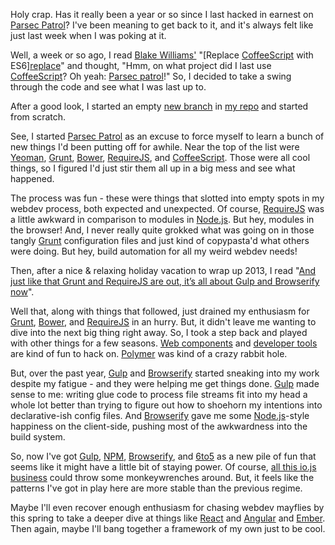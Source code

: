 Holy crap. Has it really been a year or so since I last hacked in earnest on
[Parsec Patrol][]? I've been meaning to get back to it, and it's always felt like
just last week when I was poking at it.

Well, a week or so ago, I read [Blake Williams'][blake] "[Replace [CoffeeScript][]
with ES6][replace]" and thought, "Hmm, on what project did I last use
[CoffeeScript][]? Oh yeah: [Parsec patrol][]!" So, I decided to take a swing through
the code and see what I was last up to. 

After a good look, I started an empty [new branch][newbranch] in [my
repo][repo] and started from scratch.

See, I started [Parsec Patrol][] as an excuse to force myself to learn a bunch of
new things I'd been putting off for awhile. Near the top of the list were
[Yeoman][], [Grunt][], [Bower][], [RequireJS][], and [CoffeeScript][]. Those
were all cool things, so I figured I'd just stir them all up in a big mess and
see what happened.

The process was fun - these were things that slotted into empty spots in my
webdev process, both expected and unexpected. Of course, [RequireJS][] was a
little awkward in comparison to modules in [Node.js][].  But hey, modules in
the browser! And, I never really quite grokked what was going on in those
tangly [Grunt][] configuration files and just kind of copypasta'd what others
were doing. But hey, build automation for all my weird webdev needs!

Then, after a nice & relaxing holiday vacation to wrap up 2013, I read "[And
just like that Grunt and RequireJS are out, it’s all about Gulp and Browserify
now][justlikethat]". 

Well that, along with things that followed, just drained my enthusiasm for
[Grunt][], [Bower][], and [RequireJS][] in an hurry. But, it didn't leave me
wanting to dive into the next big thing right away. So, I took a step back and
played with other things for a few seasons. [Web components][] and [developer
tools][] are kind of fun to hack on. [Polymer][] was kind of a crazy rabbit
hole.

But, over the past year, [Gulp][] and [Browserify][] started sneaking into my
work despite my fatigue - and they were helping me get things done. [Gulp][]
made sense to me: writing glue code to process file streams fit into my head a
whole lot better than trying to figure out how to shoehorn my intentions into
declarative-ish config files. And [Browserify][] gave me some [Node.js][]-style
happiness on the client-side, pushing most of the awkwardness into the build
system.

So, now I've got [Gulp][], [NPM][], [Browserify][], and [6to5][] as a new pile
of fun that seems like it might have a little bit of staying power. Of course,
[all this io.js business][iojs] could throw some monkeywrenches around. But,
it feels like the patterns I've got in play here are more stable than the
previous regime. 

Maybe I'll even recover enough enthusiasm for chasing webdev mayflies by this
spring to take a deeper dive at things like [React][] and [Angular][] and
[Ember][]. Then again, maybe I'll bang together a framework of my own just to
be cool.

[polymer]: https://www.polymer-project.org/
[react]: http://facebook.github.io/react/
[angular]: https://angularjs.org/
[ember]: http://emberjs.com/ 
[web components]: https://github.com/lmorchard/brick-select
[developer tools]: https://github.com/lmorchard/node-firefox 
[node.js]: http://nodejs.org/
[npm]: https://www.npmjs.com/
[parsec Patrol]: https://github.com/lmorchard/parsec-patrol
[Browserify]: http://browserify.org/
[yeoman]: http://yeoman.io/
[6to5]: https://6to5.org/
[grunt]: http://gruntjs.com/
[gulp]: http://gulpjs.com/
[RequireJS]: http://requirejs.org/
[bower]: http://bower.io/
[CoffeeScript]: http://coffeescript.org/
[iojs]: https://www.youtube.com/watch?v=1IOukA10QeQ
[repo]: https://github.com/lmorchard/parsec-patrol
[justlikethat]: http://www.100percentjs.com/just-like-[grunt][]-[gulp][]-[browserify][]-now/
[newbranch]: https://github.com/lmorchard/parsec-patrol/commits/newbranch
[blake]: https://twitter.com/blakewilliams__
[replace]: http://robots.thoughtbot.com/replace-[coffeescript][]-with-es6

<!-- vim: set wrap wm=5 syntax=mkd textwidth=78: -->
